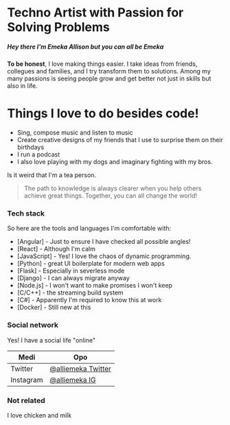 # Techno Artist with Passion for Solving Problems

##### Hey there I'm Emeka Allison but you can all be Emeka
**To be honest**, I love making things easier. I take ideas from friends, collegues and families, and I try transform them to solutions. Among my many passions is seeing people grow and get better not just in skills but also in life.

# Things I love to do besides code!

  - Sing, compose music and listen to music
  - Create creative designs of my friends that I use to surprise them on their birthdays
  - I run a podcast
  - I also love playing with my dogs and imaginary fighting with my bros.
  
Is it weird that I'm a tea person.
> The path to knowledge is always clearer
> when you help others achieve great things.
> Together, you can all change the world!
### Tech stack
So here are the tools and languages I'm comfortable with:
* [Angular] - Just to ensure I have checked all possible angles!
* [React] - Although I'm calm
* [JavaScript] - Yes! I love the chaos of dynamic programming.
* [Python] - great UI boilerplate for modern web apps
* [Flask] - Especially in severless mode
* [Django] - I can always migrate anyway
* [Node.js] - I won't want to make promises I won't keep
* [C/C++] - the streaming build system
* [C#] - Apparently I'm required to know this at work
* [Docker] - Still new at this

### Social network

Yes! I have a social life "online"

| Medi | Opo |
| ------ | ------ |
| Twitter | [@alliemeka Twitter](https://twitter.com/alliemeka) |
| Instagram | [@alliemeka IG](https://instagram.com/alliemeka) |


### Not related

I love chicken and milk
